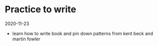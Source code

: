 # Practice to write

2020-11-23

- learn how to write book and pin down patterns from kent beck and martin fowler
